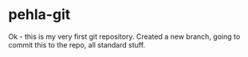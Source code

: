 # pehla-git
Ok - this is my very first git repository. Created a new branch, going to commit this to the repo, all standard stuff.
